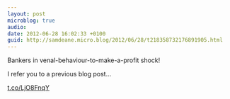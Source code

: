 ```yaml
---
layout: post
microblog: true
audio: 
date: 2012-06-28 16:02:33 +0100
guid: http://samdeane.micro.blog/2012/06/28/t218358732176891905.html
---
```

Bankers in venal-behaviour-to-make-a-profit shock!

I refer you to a previous blog post…

[t.co/LjO8FnqY](http://t.co/LjO8FnqY)
